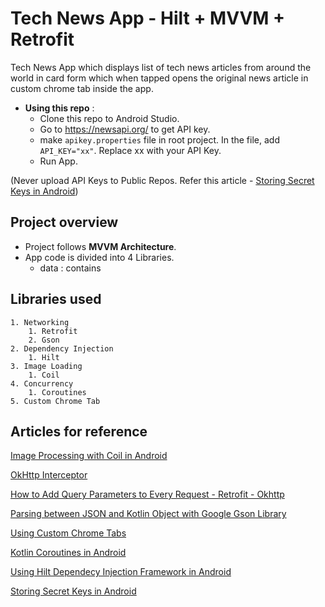 
# Tech News App - Hilt + MVVM + Retrofit

Tech News App which displays list of tech news articles from around the world in card form which when tapped opens the original news article in custom chrome tab inside the app.

- **Using this repo** :
    - Clone this repo to Android Studio.
    - Go to https://newsapi.org/ to get API key.
    - make `apikey.properties` file in root project. In the file, add `API_KEY="xx"`. Replace xx with your API Key.
    - Run App.

(Never upload API Keys to Public Repos. Refer this article - <a href="https://github.com/codepath/android_guides/wiki/Storing-Secret-Keys-in-Android">Storing Secret Keys in Android</a>)

## Project overview
- Project follows **MVVM Architecture**.
- App code is divided into 4 Libraries.
    - data : contains

## Libraries used

    1. Networking 
        1. Retrofit
        2. Gson
    2. Dependency Injection
        1. Hilt
    3. Image Loading
        1. Coil 
    4. Concurrency
        1. Coroutines
    5. Custom Chrome Tab

## Articles for reference

<a href="https://www.section.io/engineering-education/image-processing-with-coil-in-android/">Image Processing with Coil in Android</a>

<a href="https://amitshekhar.me/blog/okhttp-interceptor">OkHttp Interceptor</a>

<a href="https://futurestud.io/tutorials/retrofit-2-how-to-add-query-parameters-to-every-request">How to Add Query Parameters to Every Request - Retrofit - Okhttp</a>

<a href="https://medium.com/@hissain.khan/parsing-with-google-gson-library-in-android-kotlin-7920e26f5520">Parsing between JSON and Kotlin Object with Google Gson Library
</a>

<a href="https://www.geeksforgeeks.org/how-to-use-custom-chrome-tabs-in-android/">Using Custom Chrome Tabs</a>

<a href="https://proandroiddev.com/kotlin-coroutines-in-andriod-ff0b3b399fa0">Kotlin Coroutines in Android</a>

<a href="https://www.section.io/engineering-education/hilt-android-tutorial/">Using Hilt Dependecy Injection Framework in Android</a>

<a href="https://github.com/codepath/android_guides/wiki/Storing-Secret-Keys-in-Android">Storing Secret Keys in Android</a>


